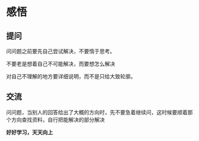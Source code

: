 # 感悟
## 提问
问问题之前要先自己尝试解决，不要惰于思考。

不要老是想着自己不可能解决，而要想怎么解决


对自己不理解的地方要详细说明，而不是只给大致轮廓。


## 交流
问问题，当别人的回答给出了大概的方向时，先不要急着继续问，这时候要顺着那个方向查找资料，自行把能解决的部分解决

**好好学习，天天向上**

